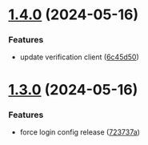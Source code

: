# [1.4.0](https://github.com/affinidi/affinidi-tdk/compare/@affinidi-tdk/login-configuration-client-v1.3.0...@affinidi-tdk/login-configuration-client-v1.4.0) (2024-05-16)


### Features

* update verification client ([6c45d50](https://github.com/affinidi/affinidi-tdk/commit/6c45d5092ab0f40607f87e38fd79fc53c5d4bfd6))

# [1.3.0](https://github.com/affinidi/affinidi-tdk/compare/@affinidi-tdk/login-configuration-client-v1.2.0...@affinidi-tdk/login-configuration-client-v1.3.0) (2024-05-16)


### Features

* force login config release ([723737a](https://github.com/affinidi/affinidi-tdk/commit/723737a65ab6d44f7f9348282e016c6ae97090d8))
